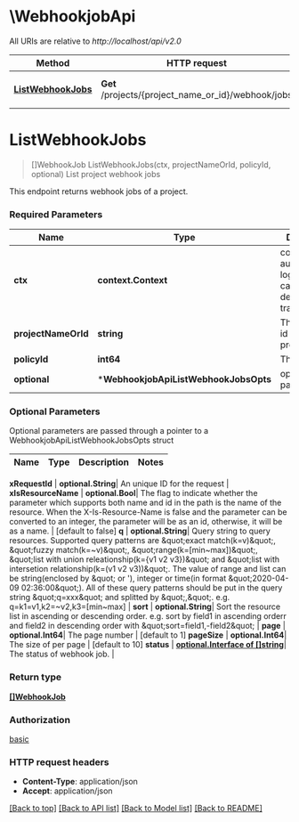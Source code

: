 # \WebhookjobApi

All URIs are relative to *http://localhost/api/v2.0*

Method | HTTP request | Description
------------- | ------------- | -------------
[**ListWebhookJobs**](WebhookjobApi.md#ListWebhookJobs) | **Get** /projects/{project_name_or_id}/webhook/jobs | List project webhook jobs


# **ListWebhookJobs**
> []WebhookJob ListWebhookJobs(ctx, projectNameOrId, policyId, optional)
List project webhook jobs

This endpoint returns webhook jobs of a project. 

### Required Parameters

Name | Type | Description  | Notes
------------- | ------------- | ------------- | -------------
 **ctx** | **context.Context** | context for authentication, logging, cancellation, deadlines, tracing, etc.
  **projectNameOrId** | **string**| The name or id of the project | 
  **policyId** | **int64**| The policy ID. | 
 **optional** | ***WebhookjobApiListWebhookJobsOpts** | optional parameters | nil if no parameters

### Optional Parameters
Optional parameters are passed through a pointer to a WebhookjobApiListWebhookJobsOpts struct

Name | Type | Description  | Notes
------------- | ------------- | ------------- | -------------


 **xRequestId** | **optional.String**| An unique ID for the request | 
 **xIsResourceName** | **optional.Bool**| The flag to indicate whether the parameter which supports both name and id in the path is the name of the resource. When the X-Is-Resource-Name is false and the parameter can be converted to an integer, the parameter will be as an id, otherwise, it will be as a name. | [default to false]
 **q** | **optional.String**| Query string to query resources. Supported query patterns are \&quot;exact match(k&#x3D;v)\&quot;, \&quot;fuzzy match(k&#x3D;~v)\&quot;, \&quot;range(k&#x3D;[min~max])\&quot;, \&quot;list with union releationship(k&#x3D;{v1 v2 v3})\&quot; and \&quot;list with intersetion relationship(k&#x3D;(v1 v2 v3))\&quot;. The value of range and list can be string(enclosed by \&quot; or &#39;), integer or time(in format \&quot;2020-04-09 02:36:00\&quot;). All of these query patterns should be put in the query string \&quot;q&#x3D;xxx\&quot; and splitted by \&quot;,\&quot;. e.g. q&#x3D;k1&#x3D;v1,k2&#x3D;~v2,k3&#x3D;[min~max] | 
 **sort** | **optional.String**| Sort the resource list in ascending or descending order. e.g. sort by field1 in ascending orderr and field2 in descending order with \&quot;sort&#x3D;field1,-field2\&quot; | 
 **page** | **optional.Int64**| The page number | [default to 1]
 **pageSize** | **optional.Int64**| The size of per page | [default to 10]
 **status** | [**optional.Interface of []string**](string.md)| The status of webhook job. | 

### Return type

[**[]WebhookJob**](WebhookJob.md)

### Authorization

[basic](../README.md#basic)

### HTTP request headers

 - **Content-Type**: application/json
 - **Accept**: application/json

[[Back to top]](#) [[Back to API list]](../README.md#documentation-for-api-endpoints) [[Back to Model list]](../README.md#documentation-for-models) [[Back to README]](../README.md)

